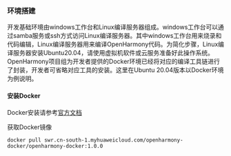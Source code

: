 ### 环境搭建
开发基础环境由windows工作台和Linux编译服务器组成。windows工作台可以通过samba服务或ssh方式访问Linux编译服务器。其中windows工作台用来烧录和代码编辑，Linux编译服务器用来编译OpenHarmony代码。为简化步骤，Linux编译服务器安装Ubuntu20.04，请使用虚拟机软件或云服务准备好此操作系统。OpenHarmony项目组为开发者提供的Docker环境已经将对应的编译工具链进行了封装，开发者可省略对应工具的安装。这里在Ubuntu 20.04版本以Docker环境为例说明。  

#### 安装Docker

Docker安装请参考[官方文档](https://docs.docker.com/engine/install/ubuntu/)  

获取Docker镜像
```
docker pull swr.cn-south-1.myhuaweicloud.com/openharmony-docker/openharmony-docker:1.0.0
```


